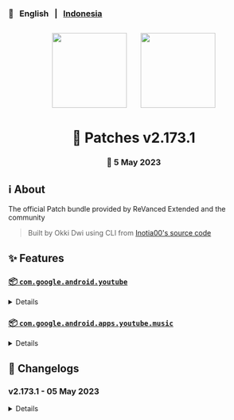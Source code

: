 ### 💬 &nbsp;&nbsp;English &nbsp;&nbsp;|&nbsp;&nbsp; [Indonesia](README_IN.md)

##

<p align="center">
    <img src="https://github.com/inotia00/revanced-patches/blob/revanced-extended/src/main/resources/youtube/branding/afn-red/launchericon/xxxhdpi/ic_launcher_round.png" width="150"> &nbsp;&nbsp; &nbsp;&nbsp; 
     <img src="https://github.com/inotia00/revanced-patches/blob/revanced-extended/src/main/resources/music/branding/afn-red/launchericon/xxxhdpi/ic_launcher_release.png" width="150">
</p>

<h1 align="center">🧩 Patches v2.173.1</h1>

<div align="center">
    
### 📅 5 May 2023

##  
    
</div> 

## ℹ️ About

The official Patch bundle provided by ReVanced Extended and the community

> Built by Okki Dwi using CLI from [Inotia00's source code](https://github.com/inotia00/revanced-patches)

## ✨ Features

### [📦 `com.google.android.youtube`](https://play.google.com/store/apps/details?id=com.google.android.youtube)
<details>

| 💊 Patch | 📜 Description | 🏹 Target Version |
|:--------:|:--------------:|:-----------------:|
| `bypass-ambient-mode-restrictions` | Bypass ambient mode restrictions in battery saver mode. | 18.16.39 |
| `change-homepage` | Change home page to subscription feed. | 18.16.39 |
| `custom-branding-icon-afn-blue` | Changes the YouTube launcher icon to Afn Blue. | 18.16.39 |
| `custom-branding-icon-afn-red` | Changes the YouTube launcher icon to Afn Red. | 18.16.39 |
| `custom-branding-icon-mmt` | Changes the YouTube launcher icon to MMT. | 18.16.39 |
| `custom-branding-icon-revancify-blue` | Changes the YouTube launcher icon to Revancify Blue. | 18.16.39 |
| `custom-branding-icon-revancify-red` | Changes the YouTube launcher icon to Revancify Red. | 18.16.39 |
| `custom-branding-name` | Changes the YouTube launcher name to your choice (defaults to ReVanced Extended). | 18.16.39 |
| `custom-double-tap-length` | Add 'double-tap to seek' value. | 18.16.39 |
| `custom-seekbar-color` | Change seekbar color. | 18.16.39 |
| `custom-video-speed` | Adds more video speed options. | 18.16.39 |
| `default-video-quality` | Adds ability to set default video quality settings. | 18.16.39 |
| `default-video-speed` | Adds ability to set default video speed settings. | 18.16.39 |
| `disable-haptic-feedback` | Disable haptic feedback when swiping. | 18.16.39 |
| `disable-landscape-mode` | Disable landscape mode when entering fullscreen. | 18.16.39 |
| `disable-quic-protocol` | Disable CronetEngine's QUIC protocol. | 18.16.39 |
| `disable-startup-shorts-player` | Disables playing YouTube Shorts when launching YouTube. | 18.16.39 |
| `enable-external-browser` | Open url outside the app in an external browser. | 18.16.39 |
| `enable-minimized-playback` | Enables minimized and background playback. | 18.16.39 |
| `enable-old-quality-layout` | Enables the original quality flyout menu. | 18.16.39 |
| `enable-open-links-directly` | Skips over redirection URLs to external links. | 18.16.39 |
| `enable-seekbar-tapping` | Enables tap-to-seek on the seekbar of the video player. | 18.16.39 |
| `enable-tablet-miniplayer` | Enables the tablet mini player layout. | 18.16.39 |
| `enable-tablet-navigation-bar` | Enables the tablet navigation bar. | 18.16.39 |
| `enable-timestamps-speed` | Add the current video speed in brackets next to the current time. | 18.16.39 |
| `enable-wide-searchbar` | Replaces the search icon with a wide search bar. This will hide the YouTube logo when active. | 18.16.39 |
| `force-hide-player-button-background` | Force removes the background from the video player buttons. | 18.16.39 |
| `force-premium-heading` | Forces premium heading on the home screen. | 18.16.39 |
| `force-vp9-codec` | Forces the VP9 codec for videos. | 18.16.39 |
| `header-switch` | Add switch to change header. | 18.16.39 |
| `hide-account-menu` | Hide account menu elements. | 18.16.39 |
| `hide-auto-captions` | Hide captions from being automatically enabled. | 18.16.39 |
| `hide-auto-player-popup-panels` | Hide automatic popup panels (playlist or live chat) on video player. | 18.16.39 |
| `hide-autoplay-button` | Hides the autoplay button in the video player. | 18.16.39 |
| `hide-autoplay-preview` | Hides the autoplay preview container in the fullscreen. | 18.16.39 |
| `hide-button-container` | Adds the options to hide action buttons under a video. | 18.16.39 |
| `hide-captions-button` | Hides the captions button in the video player. | 18.16.39 |
| `hide-cast-button` | Hides the cast button in the video player. | 18.16.39 |
| `hide-category-bar` | Hide the category bar at the top of the feed and at the top of related videos. | 18.16.39 |
| `hide-channel-avatar-section` | Hides the channel avatar section of the subscription feed. | 18.16.39 |
| `hide-channel-watermark` | Hides creator's watermarks on videos. | 18.16.39 |
| `hide-collapse-button` | Hides the collapse button in the video player. | 18.16.39 |
| `hide-comment-component` | Adds options to hide comment component under a video. | 18.16.39 |
| `hide-crowdfunding-box` | Hides the crowdfunding box between the player and video description. | 18.16.39 |
| `hide-double-tap-overlay-filter` | Remove the double tap dark filter layer. | 18.16.39 |
| `hide-email-address` | Hides the email address(handle) in the account switcher. | 18.16.39 |
| `hide-endscreen-cards` | Hides the suggested video cards at the end of a video in fullscreen. | 18.16.39 |
| `hide-endscreen-overlay` | Hide endscreen overlay on swipe controls. | 18.16.39 |
| `hide-filmstrip-overlay` | Hide flimstrip overlay on swipe controls. | 18.16.39 |
| `hide-floating-microphone` | Hide the floating microphone button above the keyboard. | 18.16.39 |
| `hide-flyout-panel` | Adds options to hide player settings flyout panel. | 18.16.39 |
| `hide-fullscreen-panels` | Hides video description and comments panel in fullscreen view. | 18.16.39 |
| `hide-general-ads` | Removes general ads. | 18.16.39 |
| `hide-get-premium` | Hides the YouTube Premium promotion banner between the player and video description. | 18.16.39 |
| `hide-info-cards` | Hides info-cards in videos. | 18.16.39 |
| `hide-live-chat-button` | Hides the live chat button in the video player (for old layout). | 18.16.39 |
| `hide-mix-playlists` | Removes mix playlists from home feed and video player. | 18.16.39 |
| `hide-music-button` | Hides the YouTube Music button in the video player. | 18.16.39 |
| `hide-navigation-buttons` | Adds options to hide or change navigation buttons. | 18.16.39 |
| `hide-navigation-label` | Hide navigation bar labels. | 18.16.39 |
| `hide-pip-notification` | Disable pip notification when you first launch pip mode. | 18.16.39 |
| `hide-player-button-background` | Hide player button background. | 18.16.39 |
| `hide-player-overlay-filter` | Remove the dark filter layer from the player's background. | 18.16.39 |
| `hide-previous-next-button` | Hides the previous and next button in the player controller. | 18.16.39 |
| `hide-quick-actions` | Adds the options to hide quick actions components in the fullscreen. | 18.16.39 |
| `hide-search-terms` | Hide trending searches and search history in the search bar. | 18.16.39 |
| `hide-seekbar` | Hides the seekbar. | 18.16.39 |
| `hide-shorts-component` | Hides other Shorts components. | 18.16.39 |
| `hide-shorts-navbar` | Hide navigation bar when playing shorts. | 18.16.39 |
| `hide-snackbar` | Hides the snackbar action popup. | 18.16.39 |
| `hide-stories` | Hides YouTube Stories shelf on the feed. | 18.16.39 |
| `hide-suggested-actions` | Hide the suggested actions bar inside the player. | 18.16.39 |
| `hide-time-stamp` | Hides timestamp in video player. | 18.16.39 |
| `hide-tooltip-content` | Hides the tooltip box that appears on first install. | 18.16.39 |
| `hide-video-ads` | Removes ads in the video player. | 18.16.39 |
| `layout-switch` | Tricks the dpi to use some tablet/phone layouts. | 18.16.39 |
| `materialyou` | Enables MaterialYou theme for Android 12+ | 18.16.39 |
| `microg-support` | Allows ReVanced to run without root and under a different package name with MicroG. | 18.16.39 |
| `optimize-resource` | Removes duplicate resources from YouTube. | 18.16.39 |
| `overlay-buttons` | Add overlay buttons for ReVanced Extended. | 18.16.39 |
| `patch-options` | Create an options.toml file. | all |
| `protobuf-spoof` | Spoofs the protobuf to prevent playback issues. | 18.16.39 |
| `return-youtube-dislike` | Shows the dislike count of videos using the Return YouTube Dislike API. | 18.16.39 |
| `sponsorblock` | Integrates SponsorBlock which allows skipping video segments such as sponsored content. | 18.16.39 |
| `spoof-app-version` | Tricks YouTube into thinking, you are running an older version of the app. One of the side effects also includes restoring the old UI. | 18.16.39 |
| `swipe-controls` | Adds volume and brightness swipe controls. | 18.16.39 |
| `theme` | Applies a custom theme (default: amoled). | 18.16.39 |
| `translations` | Add Crowdin translations for YouTube. | 18.16.39 |
</details>

### [📦 `com.google.android.apps.youtube.music`](https://play.google.com/store/apps/details?id=com.google.android.apps.youtube.music)
<details>

| 💊 Patch | 📜 Description | 🏹 Target Version |
|:--------:|:--------------:|:-----------------:|
| `amoled` | Applies pure black theme in flyout panels. | all |
| `background-play` | Enables playing music in the background. | all |
| `bitrate-default-value` | Set the audio quality to 'Always High' when you first install the app. | all |
| `certificate-spoof` | Spoofs the YouTube Music certificate for Android Auto. | all |
| `custom-branding-music-afn-blue` | Changes the YouTube Music launcher icon to Afn Blue. | all |
| `custom-branding-music-afn-red` | Changes the YouTube Music launcher icon to Afn Red. | all |
| `custom-branding-music-mmt` | Changes the YouTube Music launcher icon to MMT. | all |
| `custom-branding-music-name` | Changes the Music launcher name to your choice (defaults to YTM Extended, ReVanced Music Extended). | all |
| `custom-branding-music-revancify-blue` | Changes the YouTube Music launcher icon to Revancify Blue. | all |
| `custom-branding-music-revancify-red` | Changes the YouTube Music launcher icon to Revancify Red. | all |
| `disable-auto-captions` | Disable forced captions from automatically enabling in video player. | all |
| `enable-black-navbar` | Sets the navigation bar color to black. | all |
| `enable-color-match-player` | Matches the fullscreen player color with the minimized one. | all |
| `enable-compact-dialog` | Enable compact dialog on phone. | all |
| `enable-force-minimized-player` | Permanently keep player minimized even if another track is played. | all |
| `enable-force-shuffle` | Enable force shuffle even if another track is played. | all |
| `enable-landscape-mode` | Enables entry into landscape mode by screen rotation on the phone. | all |
| `enable-opus-codec` | Enable opus codec when playing audio. | all |
| `enable-zen-mode` | Adds a grey tint to the video player to reduce eye strain. | all |
| `exclusive-audio-playback` | Enables the option to play music without video. | all |
| `hide-button-shelf` | Hides the button shelf from homepage and explorer. | all |
| `hide-carousel-shelf` | Hides the carousel shelf from homepage and explorer. | all |
| `hide-category-bar` | Hides the music category bar at the top of the homepage. | all |
| `hide-get-premium` | Removes all "Get Premium" evidences from the avatar menu. | all |
| `hide-music-ads` | Removes ads in the music player. | all |
| `hide-music-cast-button` | Hides the cast button in the video player and header. | all |
| `hide-new-playlist` | Hide the New Playlist button in the Library tab. | all |
| `hide-playlist-card` | Hides the playlist card from homepage. | all |
| `hide-taste-builder` | Removes the "Tell us which artists you like" card from the home screen. | all |
| `hide-upgrade-button` | Remove upgrade tab from pivot bar, hide upgrade banner from homepage. | all |
| `minimized-playback-music` | Enables minimized playback on Kids music. | all |
| `music-microg-support` | Allows ReVanced Music to run without root and under a different package name with MicroG. | all |
| `optimize-resource-music` | Remove unnecessary resources. | all |
| `patch-options` | Create an options.toml file. | all |
| `remember-video-quality` | Save the video quality value whenever you change the video quality. | all |
| `share-button-hook` | Replace share button with external download button or sleep timer dialog. | all |
| `spoof-app-version` | Spoof the YouTube Music client version. | all |
| `translations-music` | Add Crowdin translations for YouTube Music. | all |
</details>

## 📜 Changelogs

### v2.173.1 - 05 May 2023
<details>
    
YouTube

- Add <code>hide-live-chat-button</code> patch (for old layout)
- Add <code>hide-navigation-label</code> patch
- Remove <code>channel-whitelist</code> patch
- Feat (custom-branding-icon-afn-red): change icon path
- Feat (hide-navigation-buttons): combined <code>hide-create-button</code>, <code>hide-home-button</code>, <code>hide-shorts-button</code>, <code>hide-subscriptions-button </code>, <code>switch-create-notification</code> patches into one
- Feat (return-youtube-dislike): add support old layout
- Fix (custom-branding-icon-mmt): use better patch description
- Fix (hide-general-ads): <code>Hide album card</code> doesn't hide some album cards
- Fix (sponsorblock): skip button in wrong location when fullscreen and comments visible
- Refactor (settings): change default values
- Refactor (hide-player-button-background): apply better patch method
- Crowdin translation update <code>Arabic</code>, <code>Bengali</code>, <code>Bulgarian</code>, <code>Chinese Simplified</code>, <code>French</code>, <code>German</code>, <code>Greek</code>, <code>Indonesian</code>, <code>Italian</code>, <code>Japanese</code>, <code>Korean</code>, <code>Polish</code>, <code>Russian</code>, <code>Spanish</code>, <code>Turkish</code>, <code>Ukrainian</code>, <code>Vietnamese</code>
 
YouTube Music

- Add <code>custom-branding-music-name</code> patch
- Feat (custom-branding-music-afn-red): change icon path
- Fix (custom-branding-music-mmt): use better patch description
- Fix (enable-black-navbar): cannot switch off when amoled patch is included
- Fix (share-button-hook): change the default downloader package name
- Crowdin translation update <code>Brazilian</code>, <code>Indonesian</code>, <code>Korean</code>
    
ETC
- Drop support for some YouTube versions
</details>
